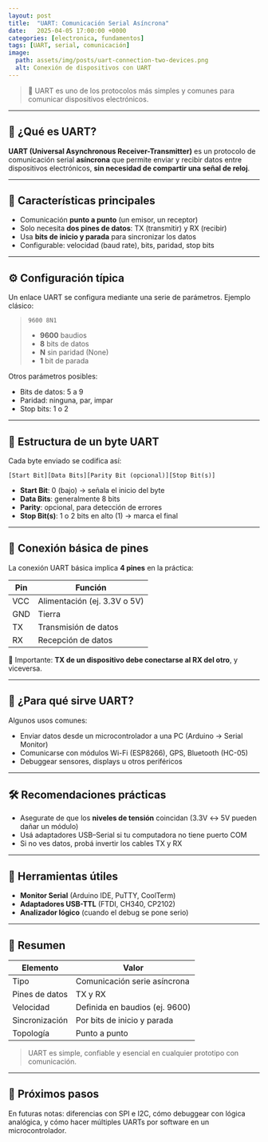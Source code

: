```yaml
---
layout: post
title:  "UART: Comunicación Serial Asíncrona"
date:   2025-04-05 17:00:00 +0000
categories: [electronica, fundamentos]
tags: [UART, serial, comunicación]
image:
  path: assets/img/posts/uart-connection-two-devices.png
  alt: Conexión de dispositivos con UART 
---
```


> 📡 UART es uno de los protocolos más simples y comunes para comunicar dispositivos electrónicos.

---

## 🔧 ¿Qué es UART?

**UART (Universal Asynchronous Receiver-Transmitter)** es un protocolo de comunicación serial **asíncrona** que permite enviar y recibir datos entre dispositivos electrónicos, **sin necesidad de compartir una señal de reloj**.

---

## 📌 Características principales

- Comunicación **punto a punto** (un emisor, un receptor)
- Solo necesita **dos pines de datos**: TX (transmitir) y RX (recibir)
- Usa **bits de inicio y parada** para sincronizar los datos
- Configurable: velocidad (baud rate), bits, paridad, stop bits

---

## ⚙️ Configuración típica

Un enlace UART se configura mediante una serie de parámetros. Ejemplo clásico:

> `9600 8N1`  
> - **9600** baudios  
> - **8** bits de datos  
> - **N** sin paridad (None)  
> - **1** bit de parada  

Otros parámetros posibles:
- Bits de datos: 5 a 9
- Paridad: ninguna, par, impar
- Stop bits: 1 o 2

---

## 🔄 Estructura de un byte UART

Cada byte enviado se codifica así:

```
[Start Bit][Data Bits][Parity Bit (opcional)][Stop Bit(s)]
```


- **Start Bit**: 0 (bajo) → señala el inicio del byte
- **Data Bits**: generalmente 8 bits
- **Parity**: opcional, para detección de errores
- **Stop Bit(s)**: 1 o 2 bits en alto (1) → marca el final

---

## 🧷 Conexión básica de pines

La conexión UART básica implica **4 pines** en la práctica:

| Pin | Función                      |
| --- | ---------------------------- |
| VCC | Alimentación (ej. 3.3V o 5V) |
| GND | Tierra                       |
| TX  | Transmisión de datos         |
| RX  | Recepción de datos           |

📌 Importante: **TX de un dispositivo debe conectarse al RX del otro**, y viceversa.

---

## 🧪 ¿Para qué sirve UART?

Algunos usos comunes:

- Enviar datos desde un microcontrolador a una PC (Arduino → Serial Monitor)
- Comunicarse con módulos Wi-Fi (ESP8266), GPS, Bluetooth (HC-05)
- Debuggear sensores, displays u otros periféricos

---

## 🛠️ Recomendaciones prácticas

- Asegurate de que los **niveles de tensión** coincidan (3.3V ↔ 5V pueden dañar un módulo)
- Usá adaptadores USB–Serial si tu computadora no tiene puerto COM
- Si no ves datos, probá invertir los cables TX y RX

---

## 🧰 Herramientas útiles

- **Monitor Serial** (Arduino IDE, PuTTY, CoolTerm)
- **Adaptadores USB-TTL** (FTDI, CH340, CP2102)
- **Analizador lógico** (cuando el debug se pone serio)

---

## 🧠 Resumen

| Elemento       | Valor                          |
| -------------- | ------------------------------ |
| Tipo           | Comunicación serie asíncrona   |
| Pines de datos | TX y RX                        |
| Velocidad      | Definida en baudios (ej. 9600) |
| Sincronización | Por bits de inicio y parada    |
| Topología      | Punto a punto                  |

> UART es simple, confiable y esencial en cualquier prototipo con comunicación.

---

## 📝 Próximos pasos

En futuras notas: diferencias con SPI e I2C, cómo debuggear con lógica analógica, y cómo hacer múltiples UARTs por software en un microcontrolador.

